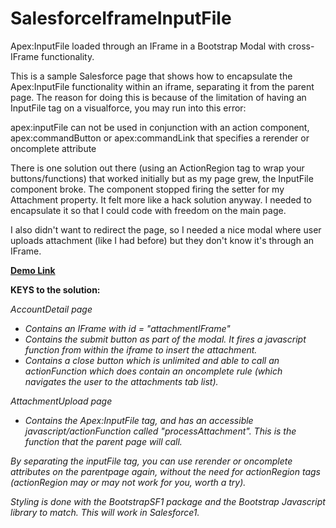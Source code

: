 # SalesforceIframeInputFile
Apex:InputFile loaded through an IFrame in a Bootstrap Modal with cross-IFrame functionality.

This is a sample Salesforce page that shows how to encapsulate the Apex:InputFile functionality within an iframe, separating it from the parent page. The reason for doing this is because of the limitation of having an InputFile tag on a visualforce, you may run into this error:

  apex:inputFile can not be used in conjunction with an action component, apex:commandButton or apex:commandLink that specifies a rerender or oncomplete attribute

There is one solution out there (using an ActionRegion tag to wrap your buttons/functions) that worked initially but as my page grew, the InputFile component broke. The component stopped firing the setter for my Attachment property. It felt more like a hack solution anyway. I needed to encapsulate it so that I could code with freedom on the main page.

I also didn't want to redirect the page, so I needed a nice modal where user uploads attachment (like I had before) but they don't know it's through an IFrame.

<a href="http://mkdemos-developer-edition.na17.force.com/apex/AccountDetail?id=001o000000Sp1vS" target="_blank"><strong>Demo Link</strong></a>


<strong>KEYS to the solution:</strong> 

<i>AccountDetail page<i>
- Contains an IFrame with id = "attachmentIFrame"
- Contains the submit button as part of the modal. It fires a javascript function from within the iframe to insert the attachment.
- Contains a close button which is unlimited and able to call an actionFunction which does contain an oncomplete rule (which navigates the user to the attachments tab list).

<i>AttachmentUpload page</i>
- Contains the Apex:InputFile tag, and has an accessible javascript/actionFunction called "processAttachment". This is the function that the parent page will call.

By separating the inputFile tag, you can use rerender or oncomplete attributes on the parentpage again, without the need for actionRegion tags (actionRegion may or may not work for you, worth a try).


Styling is done with the BootstrapSF1 package and the Bootstrap Javascript library to match. This will work in Salesforce1.
